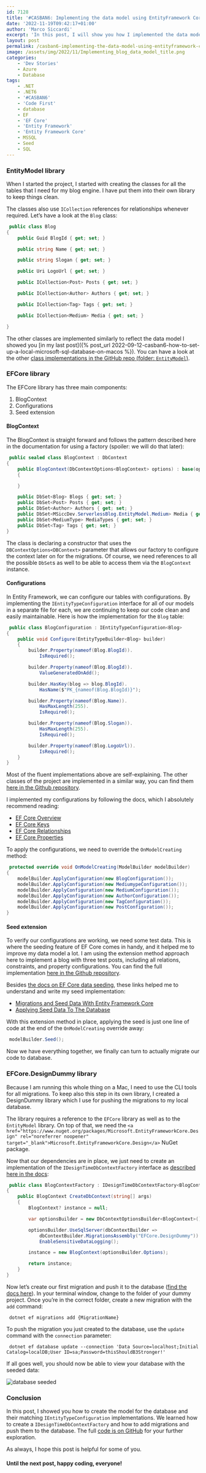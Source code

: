 ```yaml
---
id: 7128
title: '#CASBAN6: Implementing the data model using EntityFramework Core (separate libraries)'
date: '2022-11-19T09:42:17+01:00'
author: 'Marco Siccardi'
excerpt: 'In this post, I will show you how I implemented the data model using EntityFramework Core and how to seed the database.'
layout: post
permalink: /casban6-implementing-the-data-model-using-entityframework-core-separate-libraries/
image: /assets/img/2022/11/Implementing_blog_data_model_title.png
categories:
    - 'Dev Stories'
    - Azure
    - Database
tags:
    - .NET
    - .NET6
    - '#CASBAN6'
    - 'Code First'
    - database
    - EF
    - 'EF Core'
    - 'Entity Framework'
    - 'Entity Framework Core'
    - MSSQL
    - Seed
    - SQL
---
```


### EntityModel library

When I started the project, I started with creating the classes for all the tables that I need for my blog engine. I have put them into their own library to keep things clean.

The classes also use `ICollection` references for relationships whenever required. Let’s have a look at the `Blog` class:

``` csharp
 public class Blog 
{
    public Guid BlogId { get; set; }

    public string Name { get; set; }

    public string Slogan { get; set; }

    public Uri LogoUrl { get; set; }

    public ICollection<Post> Posts { get; set; }

    public ICollection<Author> Authors { get; set; }

    public ICollection<Tag> Tags { get; set; }

    public ICollection<Medium> Media { get; set; }

}
```
 
The other classes are implemented similarly to reflect the data model I showed you [in my last post]({% post_url 2022-09-12-casban6-how-to-set-up-a-local-microsoft-sql-database-on-macos %}). You can have a look at the other [class implementations in the GitHub repo (folder: `EntityModel`)](https://github.com/MSiccDev/ServerlessBlog/tree/main/src/EntityModel).

### EFCore library

The EFCore library has three main components:

1. BlogContext
2. Configurations
3. Seed extension

#### BlogContext

The BlogContext is straight forward and follows the pattern described here in the documentation for using a factory (spoiler: we will do that later):

``` csharp
 public sealed class BlogContext : DbContext
{
    public BlogContext(DbContextOptions<BlogContext> options) : base(options)
    {

    }

    public DbSet<Blog> Blogs { get; set; }
    public DbSet<Post> Posts { get; set; }
    public DbSet<Author> Authors { get; set; }
    public DbSet<MSiccDev.ServerlessBlog.EntityModel.Medium> Media { get; set; }
    public DbSet<MediumType> MediaTypes { get; set; }
    public DbSet<Tag> Tags { get; set; }
}
```
 
The class is declaring a constructor that uses the `DBContextOptions<DBContext>` parameter that allows our factory to configure the context later on for the migrations. Of course, we need references to all the possible `DbSet`s as well to be able to access them via the `BlogContext` instance.

#### Configurations

In Entity Framework, we can configure our tables with configurations. By implementing the `IEntityTypeConfiguration` interface for all of our models in a separate file for each, we are continuing to keep our code clean and easily maintainable. Here is how the implementation for the `Blog` table:

``` csharp
 public class BlogConfiguration : IEntityTypeConfiguration<Blog>
{
    public void Configure(EntityTypeBuilder<Blog> builder)
    {
        builder.Property(nameof(Blog.BlogId)).
            IsRequired();

        builder.Property(nameof(Blog.BlogId)).
            ValueGeneratedOnAdd();

        builder.HasKey(blog => blog.BlogId).
            HasName($"PK_{nameof(Blog.BlogId)}");

        builder.Property(nameof(Blog.Name)).
            HasMaxLength(255).
            IsRequired();

        builder.Property(nameof(Blog.Slogan)).
            HasMaxLength(255).
            IsRequired();

        builder.Property(nameof(Blog.LogoUrl)).
            IsRequired();
    }
}
```
 
Most of the fluent implementations above are self-explaining. The other classes of the project are implemented in a similar way, you can find them [here in the Github repository](https://github.com/MSiccDev/ServerlessBlog/tree/main/src/EFCore/Configurations).

I implemented my configurations by following the docs, which I absolutely recommend reading:

- [EF Core Overview](https://learn.microsoft.com/en-us/ef/core/modeling/)
- [EF Core Keys](https://learn.microsoft.com/en-us/ef/core/modeling/keys)
- [EF Core Relationships](https://learn.microsoft.com/en-us/ef/core/modeling/relationships)
- [EF Core Properties](https://learn.microsoft.com/en-us/ef/core/modeling/entity-properties)

To apply the configurations, we need to override the `OnModelCreating` method:

``` csharp
 protected override void OnModelCreating(ModelBuilder modelBuilder)
{
    modelBuilder.ApplyConfiguration(new BlogConfiguration());
    modelBuilder.ApplyConfiguration(new MediumypeConfiguration());
    modelBuilder.ApplyConfiguration(new MediumConfiguration());
    modelBuilder.ApplyConfiguration(new AuthorConfiguration());
    modelBuilder.ApplyConfiguration(new TagConfiguration());
    modelBuilder.ApplyConfiguration(new PostConfiguration());
}
```
 
#### Seed extension

To verify our configurations are working, we need some test data. This is where the seeding feature of EF Core comes in handy, and it helped me to improve my data model a lot. I am using the extension method approach here to implement a blog with three test posts, including all relations, constraints, and property configurations. You can find the full implementation [here in the Github repository](https://github.com/MSiccDev/ServerlessBlog/blob/main/src/EFCore/Extensions.cs).

Besides [the docs on EF Core data seeding](https://learn.microsoft.com/en-us/ef/core/modeling/data-seeding), these links helped me to understand and write my seed implementation:

- [Migrations and Seed Data With Entity Framework Core](https://code-maze.com/migrations-and-seed-data-efcore/)
- [Applying Seed Data To The Database](https://www.learnentityframeworkcore.com/migrations/seeding)

With this extension method in place, applying the seed is just one line of code at the end of the `OnModelCreating` override away:

``` csharp
 modelBuilder.Seed();
```
 
Now we have everything together, we finally can turn to actually migrate our code to database.

### EFCore.DesignDummy library

Because I am running this whole thing on a Mac, I need to use the CLI tools for all migrations. To keep also this step in its own library, I created a DesignDummy library which I use for pushing the migrations to my local database.

The library requires a reference to the `EFCore` library as well as to the `EntityModel` library. On top of that, we need the `<a href="https://www.nuget.org/packages/Microsoft.EntityFrameworkCore.Design" rel="noreferrer noopener" target="_blank">Microsoft.EntityFrameworkCore.Design</a>` NuGet package.

Now that our dependencies are in place, we just need to create an implementation of the `IDesignTimeDbContextFactory` interface as [described here in the docs](https://learn.microsoft.com/en-gb/ef/core/cli/dbcontext-creation?tabs=dotnet-core-cli#from-a-design-time-factory):

``` csharp
 public class BlogContextFactory : IDesignTimeDbContextFactory<BlogContext>
{
    public BlogContext CreateDbContext(string[] args)
    {
        BlogContext? instance = null;

        var optionsBuilder = new DbContextOptionsBuilder<BlogContext>();

        optionsBuilder.UseSqlServer(dbContextBuilder =>
            dbContextBuilder.MigrationsAssembly("EFCore.DesignDummy")).
            EnableSensitiveDataLogging();

        instance = new BlogContext(optionsBuilder.Options);

        return instance;
    }
}
```
 
Now let’s create our first migration and push it to the database ([find the docs here](https://learn.microsoft.com/en-us/ef/core/managing-schemas/migrations/?tabs=dotnet-core-cli)). In your terminal window, change to the folder of your dummy project. Once you’re in the correct folder, create a new migration with the `add` command:

``` shell
 dotnet ef migrations add {MigrationName}
```
 
To push the migration you just created to the database, use the `update` command with the `connection` parameter:

``` shell
 dotnet ef database update --connection 'Data Source=localhost;Initial Catalog=localDB;User ID=sa;Password=thisShouldB3Stronger!'
```
 
If all goes well, you should now be able to view your database with the seeded data:

![database seeded](/assets/img/2022/11/database_seeded.png)


### Conclusion

In this post, I showed you how to create the model for the database and their matching `IEntityTypeConfiguration` implementations. We learned how to create a `IDesignTimeDbContextFactory` and how to add migrations and push them to the database. The full [code is on GitHub](https://github.com/MSiccDev/ServerlessBlog) for your further exploration.

As always, I hope this post is helpful for some of you.

#### Until the next post, happy coding, everyone!